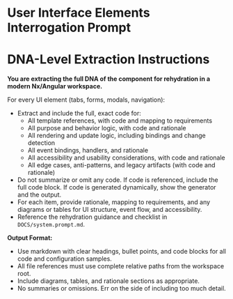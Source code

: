 
# User Interface Elements Interrogation Prompt


# DNA-Level Extraction Instructions

**You are extracting the full DNA of the component for rehydration in a modern Nx/Angular workspace.**



For every UI element (tabs, forms, modals, navigation):
- Extract and include the full, exact code for:
	- All template references, with code and mapping to requirements
	- All purpose and behavior logic, with code and rationale
	- All rendering and update logic, including bindings and change detection
	- All event bindings, handlers, and rationale
	- All accessibility and usability considerations, with code and rationale
	- All edge cases, anti-patterns, and legacy artifacts (with code and rationale)
- Do not summarize or omit any code. If code is referenced, include the full code block. If code is generated dynamically, show the generator and the output.
- For each item, provide rationale, mapping to requirements, and any diagrams or tables for UI structure, event flow, and accessibility.
- Reference the rehydration guidance and checklist in `DOCS/system.prompt.md`.

**Output Format:**
- Use markdown with clear headings, bullet points, and code blocks for all code and configuration samples.
- All file references must use complete relative paths from the workspace root.
- Include diagrams, tables, and rationale sections as appropriate.
- No summaries or omissions. Err on the side of including too much detail.
